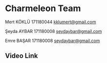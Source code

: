 # Charmeleon Team

Mert KÖKLÜ
171180044
kklumert@gmail.com

Şeyda AYBAR
171180008
seydaybar@gmail.com

Emre BAŞAR
171180008
seydaybar@gmail.com


## Video Link

